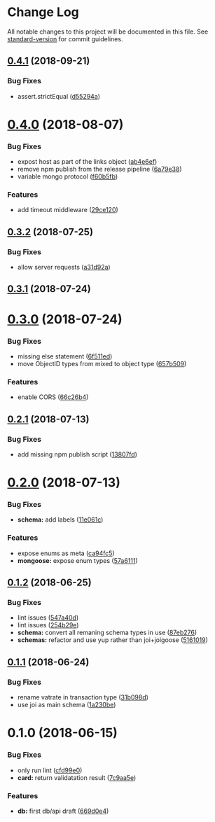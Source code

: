 # Change Log

All notable changes to this project will be documented in this file. See [standard-version](https://github.com/conventional-changelog/standard-version) for commit guidelines.

<a name="0.4.1"></a>
## [0.4.1](https://github.com/red-threads/open-budget-api/compare/v0.4.0...v0.4.1) (2018-09-21)


### Bug Fixes

* assert.strictEqual ([d55294a](https://github.com/red-threads/open-budget-api/commit/d55294a))



<a name="0.4.0"></a>
# [0.4.0](https://github.com/red-threads/open-budget-api/compare/v0.3.2...v0.4.0) (2018-08-07)


### Bug Fixes

* expost host as part of the links object ([ab4e6ef](https://github.com/red-threads/open-budget-api/commit/ab4e6ef))
* remove npm publish from the release pipeline ([6a79e38](https://github.com/red-threads/open-budget-api/commit/6a79e38))
* variable mongo protocol ([f60b5fb](https://github.com/red-threads/open-budget-api/commit/f60b5fb))


### Features

* add timeout middleware ([29ce120](https://github.com/red-threads/open-budget-api/commit/29ce120))



<a name="0.3.2"></a>
## [0.3.2](https://github.com/red-threads/open-budget-api/compare/v0.3.1...v0.3.2) (2018-07-25)


### Bug Fixes

* allow server requests ([a31d92a](https://github.com/red-threads/open-budget-api/commit/a31d92a))



<a name="0.3.1"></a>
## [0.3.1](https://github.com/red-threads/open-budget-api/compare/v0.3.0...v0.3.1) (2018-07-24)



<a name="0.3.0"></a>
# [0.3.0](https://github.com/red-threads/open-budget-api/compare/v0.2.1...v0.3.0) (2018-07-24)


### Bug Fixes

* missing else statement ([6f511ed](https://github.com/red-threads/open-budget-api/commit/6f511ed))
* move ObjectID types from mixed to object type ([657b509](https://github.com/red-threads/open-budget-api/commit/657b509))


### Features

* enable CORS ([66c26b4](https://github.com/red-threads/open-budget-api/commit/66c26b4))



<a name="0.2.1"></a>
## [0.2.1](https://github.com/red-threads/open-budget-api/compare/v0.2.0...v0.2.1) (2018-07-13)


### Bug Fixes

* add missing npm publish script ([13807fd](https://github.com/red-threads/open-budget-api/commit/13807fd))



<a name="0.2.0"></a>
# [0.2.0](https://github.com/red-threads/open-budget-api/compare/v0.1.2...v0.2.0) (2018-07-13)


### Bug Fixes

* **schema:** add labels ([11e061c](https://github.com/red-threads/open-budget-api/commit/11e061c))


### Features

* expose enums as meta ([ca94fc5](https://github.com/red-threads/open-budget-api/commit/ca94fc5))
* **mongoose:** expose enum types ([57a6111](https://github.com/red-threads/open-budget-api/commit/57a6111))



<a name="0.1.2"></a>
## [0.1.2](https://github.com/red-threads/open-budget-api/compare/v0.1.1...v0.1.2) (2018-06-25)


### Bug Fixes

* lint issues ([547a40d](https://github.com/red-threads/open-budget-api/commit/547a40d))
* lint issues ([254b29e](https://github.com/red-threads/open-budget-api/commit/254b29e))
* **schema:** convert all remaning schema types in use ([87eb276](https://github.com/red-threads/open-budget-api/commit/87eb276))
* **schemas:** refactor and use yup rather than joi+joigoose ([5161019](https://github.com/red-threads/open-budget-api/commit/5161019))



<a name="0.1.1"></a>
## [0.1.1](https://github.com/red-threads/open-budget-api/compare/v0.1.0...v0.1.1) (2018-06-24)


### Bug Fixes

* rename vatrate in transaction type ([31b098d](https://github.com/red-threads/open-budget-api/commit/31b098d))
* use joi as main schema ([1a230be](https://github.com/red-threads/open-budget-api/commit/1a230be))



<a name="0.1.0"></a>
# 0.1.0 (2018-06-15)


### Bug Fixes

* only run lint ([cfd99e0](https://github.com/red-threads/open-budget-api/commit/cfd99e0))
* **card:** return validatation result ([7c9aa5e](https://github.com/red-threads/open-budget-api/commit/7c9aa5e))


### Features

* **db:** first db/api draft ([669d0e4](https://github.com/red-threads/open-budget-api/commit/669d0e4))
